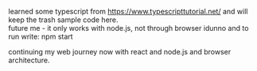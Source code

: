 learned some typescript from https://www.typescripttutorial.net/ and will keep the trash sample code here.\
future me - it only works with node.js, not through browser idunno and to run write: npm start

continuing my web journey now with react and node.js and browser architecture.
